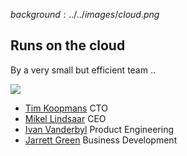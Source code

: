 $background:../../images/cloud.png$

## Runs on the cloud

By a very small but efficient team ..

![](https://s3.amazonaws.com/flood-io-support/Untitled_2016-06-16_18-57-19.png)

- [Tim Koopmans](https://au.linkedin.com/in/timkoopmans) CTO
- [Mikel Lindsaar](https://au.linkedin.com/in/mikellindsaar) CEO
- [Ivan Vanderbyl](https://au.linkedin.com/in/ivanvanderbyl) Product Engineering
- [Jarrett Green](https://www.linkedin.com/in/sophisticado) Business Development
